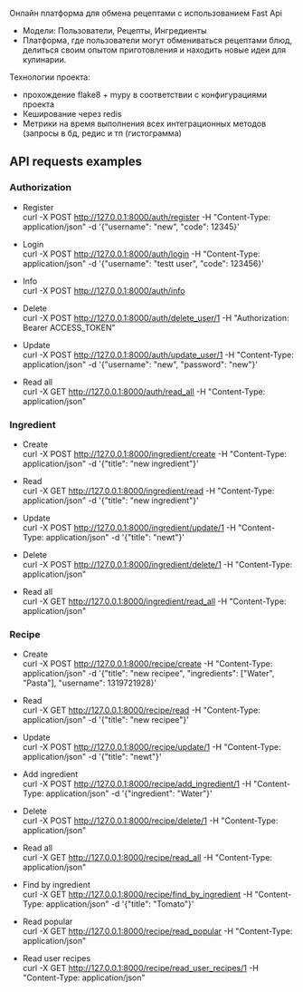 Онлайн платформа для обмена рецептами с использованием Fast Api
- Модели: Пользователи, Рецепты, Ингредиенты
- Платформа, где пользователи могут обмениваться рецептами блюд, делиться своим опытом приготовления и находить новые идеи для кулинарии.

Технологии проекта:
- прохождение flake8 + mypy в соответствии с конфигурациями проекта
- Кеширование через redis
- Метрики на время выполнения всех интеграционных методов (запросы в бд, редис и тп (гистограмма)

## API requests examples

### Authorization

- Register \
curl -X POST http://127.0.0.1:8000/auth/register -H "Content-Type: application/json" -d '{"username": "new", "code": 12345}'

- Login \
curl -X POST http://127.0.0.1:8000/auth/login -H "Content-Type: application/json" -d '{"username": "testt user", "code": 123456}'

- Info \
curl -X POST http://127.0.0.1:8000/auth/info

- Delete \
curl -X POST http://127.0.0.1:8000/auth/delete_user/1 -H "Authorization: Bearer ACCESS_TOKEN"

- Update \
curl -X POST http://127.0.0.1:8000/auth/update_user/1 -H "Content-Type: application/json" -d '{"username": "new", "password": "new"}'

- Read all \
curl -X GET http://127.0.0.1:8000/auth/read_all -H "Content-Type: application/json"


### Ingredient

- Create \
curl -X POST http://127.0.0.1:8000/ingredient/create -H "Content-Type: application/json" -d '{"title": "new ingredient"}'

- Read \
curl -X GET http://127.0.0.1:8000/ingredient/read -H "Content-Type: application/json" -d '{"title": "new ingredient"}'

- Update \
curl -X POST http://127.0.0.1:8000/ingredient/update/1 -H "Content-Type: application/json" -d '{"title": "newt"}'

- Delete \
curl -X POST http://127.0.0.1:8000/ingredient/delete/1 -H "Content-Type: application/json"

- Read all \
curl -X GET http://127.0.0.1:8000/ingredient/read_all -H "Content-Type: application/json"


### Recipe

- Create \
curl -X POST http://127.0.0.1:8000/recipe/create -H "Content-Type: application/json" -d '{"title": "new recipee", "ingredients": ["Water", "Pasta"], "username": 1319721928}'

- Read \
curl -X GET http://127.0.0.1:8000/recipe/read -H "Content-Type: application/json" -d '{"title": "new recipee"}'

- Update \
curl -X POST http://127.0.0.1:8000/recipe/update/1 -H "Content-Type: application/json" -d '{"title": "newt"}'

- Add ingredient \
curl -X POST http://127.0.0.1:8000/recipe/add_ingredient/1 -H "Content-Type: application/json" -d '{"ingredient": "Water"}'

- Delete \
curl -X POST http://127.0.0.1:8000/recipe/delete/1 -H "Content-Type: application/json"

- Read all \
curl -X GET http://127.0.0.1:8000/recipe/read_all -H "Content-Type: application/json"

- Find by ingredient \
curl -X GET http://127.0.0.1:8000/recipe/find_by_ingredient -H "Content-Type: application/json" -d '{"title": "Tomato"}'

- Read popular \
curl -X GET http://127.0.0.1:8000/recipe/read_popular -H "Content-Type: application/json"

- Read user recipes \
curl -X GET http://127.0.0.1:8000/recipe/read_user_recipes/1 -H "Content-Type: application/json"
